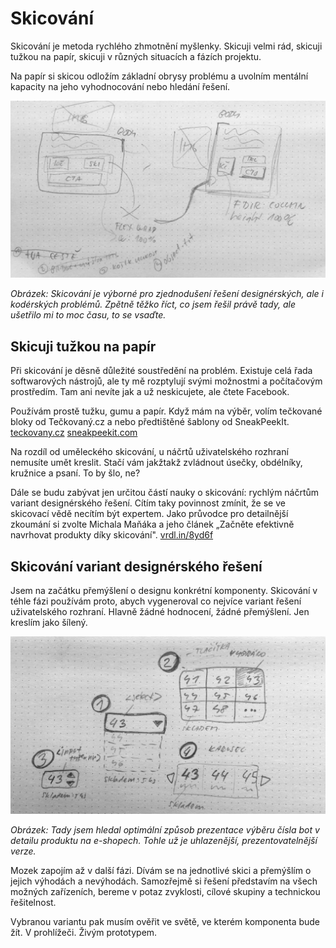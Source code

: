 # Skicování

Skicování je metoda rychlého zhmotnění myšlenky. Skicuji velmi rád, skicuji tužkou na papír, skicuji v různých situacích a fázích projektu. 

Na papír si skicou odložím základní obrysy problému a uvolním mentální kapacity na jeho vyhodnocování nebo hledání řešení.

![](dist/images/original/skicovani-1.png)

*Obrázek: Skicování je výborné pro zjednodušení řešení designérských, ale i kodérských problémů. Zpětně těžko říct, co jsem řešil právě tady, ale ušetřilo mi to moc času, to se vsaďte.*

## Skicuji tužkou na papír

Při skicování je děsně důležité soustředění na problém. Existuje celá řada softwarových nástrojů, ale ty mě rozptylují svými možnostmi a počítačovým prostředím. Tam ani nevíte jak a už neskicujete, ale čtete Facebook. 

Používám prostě tužku, gumu a papír. Když mám na výběr, volím tečkované bloky od Tečkovaný.cz a nebo předtištěné šablony od SneakPeekIt. [teckovany.cz](http://teckovany.cz/) [sneakpeekit.com](http://sneakpeekit.com/)

Na rozdíl od uměleckého skicování, u náčrtů uživatelského rozhraní nemusíte umět kreslit. Stačí vám jakžtakž zvládnout úsečky, obdélníky, kružnice a psaní. To by šlo, ne?

Dále se budu zabývat jen určitou částí nauky o skicování: rychlým náčrtům variant designérského řešení. Cítím taky povinnost zmínit, že se ve skicovací vědě necítím být expertem. Jako průvodce pro detailnější zkoumání si zvolte Michala Maňáka a jeho článek „Začněte efektivně navrhovat produkty díky skicování". [vrdl.in/8yd6f](http://www.manakmichal.cz/blog/user-experience/zacnete-efektivne-navrhovat-produkty-diky-skicovani/)

## Skicování variant designérského řešení

Jsem na začátku přemýšlení o designu konkrétní komponenty. Skicování v téhle fázi používám proto, abych vygeneroval co nejvíce variant řešení uživatelského rozhraní. Hlavně žádné hodnocení, žádné přemýšlení. Jen kreslím jako šílený.

![](dist/images/original/skicovani-2.png)

*Obrázek: Tady jsem hledal optimální způsob prezentace výběru čísla bot v detailu produktu na e-shopech. Tohle už je uhlazenější, prezentovatelnější verze.*

Mozek zapojím až v další fázi. Dívám se na jednotlivé skici a přemýšlím o jejich výhodách a nevýhodách. Samozřejmě si řešení představím na všech možných zařízeních, bereme v potaz zvyklosti, cílové skupiny a technickou řešitelnost. 

Vybranou variantu pak musím ověřit ve světě, ve kterém komponenta bude žít. V prohlížeči. Živým prototypem.
